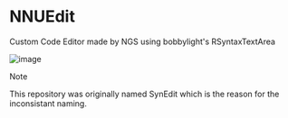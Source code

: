 # NNUEdit
Custom Code Editor made by NGS using bobbylight's RSyntaxTextArea


![image](https://github.com/NGSpace/NNUEdit/assets/71827944/3d19c2d3-b092-4c56-9101-da3aba3cfe63)


> [!NOTE]
> This repository was originally named SynEdit which is the reason for the inconsistant naming.
